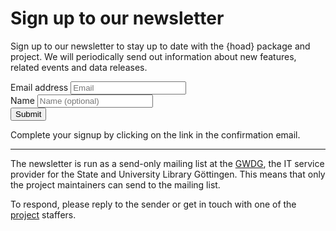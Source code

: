 # Sign up to our newsletter

Sign up to our newsletter to stay up to date with the {hoad} package and project.
We will periodically send out information about new features, related events and data releases.

<form method="post" action="https://listserv.gwdg.de/mailman/subscribe/hoad">
  <div class="form-group">
    <label for="InputEmail">Email address</label>
    <input name="email" type="email" class="form-control" id="InputEmail" placeholder="Email">
  </div>
  <div class="form-group">
    <label for="InputName">Name</label>
    <input name="fullname" type="text" class="form-control" id="InputName" placeholder="Name (optional)">
  </div>
  <button type="submit" class="btn btn-default" name="email-button" value=
  "Subscribe">Submit</button>
</form>

Complete your signup by clicking on the link in the confirmation email.

----

The newsletter is run as a send-only mailing list at the [GWDG](http://gwdg.de), the IT service provider for the State and University Library Göttingen.
This means that only the project maintainers can send to the mailing list.

To respond, please reply to the sender or get in touch with one of the [project](https://www.sub.uni-goettingen.de/projekte-forschung/projektdetails/projekt/hybrid-oa-dashboards/) staffers.
